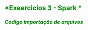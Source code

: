 ## <div style="color:green">*Exeercicios 3 - Spark *</div>


### <div style="color:green">*Codigo importação de arquivos*</div>
